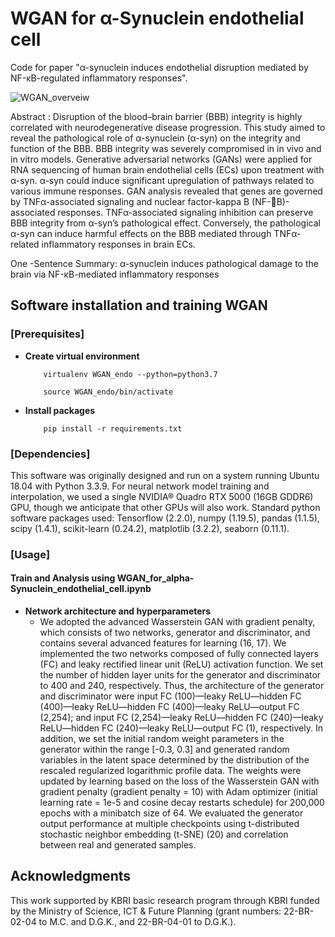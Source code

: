 # WGAN for α-Synuclein endothelial cell
Code for paper "α-synuclein induces endothelial disruption mediated by NF-κB-regulated inflammatory responses".

<!--Please read our preprint at the following link:""-->
![WGAN_overveiw](https://user-images.githubusercontent.com/57948381/194007259-31720723-3108-4624-9a94-2b861db24a2a.PNG)

Abstract : Disruption of the blood–brain barrier (BBB) integrity is highly correlated with neurodegenerative disease progression. This study aimed to reveal the pathological role of α-synuclein (α-syn) on the integrity and function of the BBB. BBB integrity was severely compromised in in vivo and in vitro models. Generative adversarial networks (GANs) were applied for RNA sequencing of human brain endothelial cells (ECs) upon treatment with α-syn. α-syn could induce significant upregulation of pathways related to various immune responses. GAN analysis revealed that genes are governed by TNFα-associated signaling and nuclear factor-kappa B (NF-B)-associated responses. TNFα-associated signaling inhibition can preserve BBB integrity from α-syn’s pathological effect. Conversely, the pathological α-syn can induce harmful effects on the BBB mediated through TNFα-related inflammatory responses in brain ECs.

One -Sentence Summary: α-synuclein induces pathological damage to the brain via NF-κB-mediated inflammatory responses

## Software installation and training WGAN 

### [Prerequisites]
* __Create virtual environment__  

          virtualenv WGAN_endo --python=python3.7
          
          source WGAN_endo/bin/activate  

* __Install packages__  
    
          pip install -r requirements.txt

### [Dependencies]

This software was originally designed and run on a system running Ubuntu 18.04 with Python 3.3.9. For neural network model training and interpolation, we used a single NVIDIA® Quadro RTX 5000 (16GB GDDR6) GPU, though we anticipate that other GPUs will also work. Standard python software packages used: Tensorflow (2.2.0), numpy (1.19.5), pandas (1.1.5), scipy (1.4.1), scikit-learn (0.24.2), matplotlib (3.2.2), seaborn (0.11.1). 

### [Usage]
#### Train and Analysis using WGAN_for_alpha-Synuclein_endothelial_cell.ipynb
  * __Network architecture and hyperparameters__    
    * We adopted the advanced Wasserstein GAN with gradient penalty, which consists of two networks, generator and discriminator, and contains several advanced features for learning (16, 17). We implemented the two networks composed of fully connected layers (FC) and leaky rectified linear unit (ReLU) activation function. We set the number of hidden layer units for the generator and discriminator to 400 and 240, respectively. Thus, the architecture of the generator and discriminator were input FC (100)—leaky ReLU—hidden FC (400)—leaky ReLU—hidden FC (400)—leaky ReLU—output FC (2,254); and input FC (2,254)—leaky ReLU—hidden FC (240)—leaky ReLU—hidden FC (240)—leaky ReLU—output FC (1), respectively. In addition, we set the initial random weight parameters in the generator within the range [-0.3, 0.3] and generated random variables in the latent space determined by the distribution of the rescaled regularized logarithmic profile data. The weights were updated by learning based on the loss of the Wasserstein GAN with gradient penalty (gradient penalty = 10) with Adam optimizer (initial learning rate = 1e-5 and cosine decay restarts schedule) for 200,000 epochs with a minibatch size of 64. We evaluated the generator output performance at multiple checkpoints using t-distributed stochastic neighbor embedding (t-SNE) (20) and correlation between real and generated samples.<br/>

## Acknowledgments  

This work supported by KBRI basic research program through KBRI funded by the Ministry of Science, ICT & Future Planning (grant numbers: 22-BR-02-04 to M.C. and D.G.K., and 22-BR-04-01 to D.G.K.).
